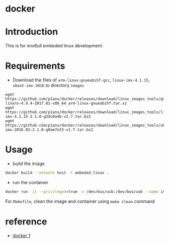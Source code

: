 # docker
# Introduction
This is for imx6ull embeded linux development.
# Requirements
- Download the files of `arm-linux-gnueabihf-gcc`, `linux-imx-4.1.15`, `uboot-imx-2016` to directory `images`
```shel
wget https://github.com/p1anx/docker/releases/download/linux_images_tools/gcc-linaro-4.9.4-2017.01-x86_64_arm-linux-gnueabihf.tar.xz
wget https://github.com/p1anx/docker/releases/download/linux_images_tools/linux-imx-4.1.15-2.1.0-g3dc0a4b-v2.7.tar.bz2
wget https://github.com/p1anx/docker/releases/download/linux_images_tools/uboot-imx-2016.03-2.1.0-g0ae7e33-v1.7.tar.bz2
```

# Usage
- build the image
```bash
docker build --network host -t embeded_linux .
```
- run the container
```bash
docker run -it --privileged=true -v /dev/bus/usb:/dev/bus/usb --name imx6ull embeded_linux
```

For `Makefile`, clean the image and container using `make clean` command
# reference
- [docker 1](https://hlyani.github.io/notes/docker/mount_usb_to_docker.html)

